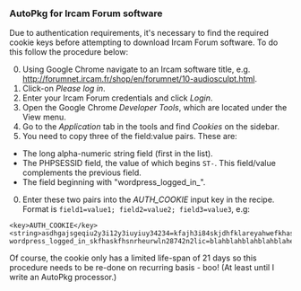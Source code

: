 ### AutoPkg for Ircam Forum software

Due to authentication requirements, it's necessary to find the required cookie keys before attempting to download Ircam Forum software. To do this follow the procedure below:

0. Using Google Chrome navigate to an Ircam software title, e.g. <http://forumnet.ircam.fr/shop/en/forumnet/10-audiosculpt.html>.
0. Click-on _Please log in_.
0. Enter your Ircam Forum credentials and click _Login_.
0. Open the Google Chrome _Developer Tools_, which are located under the View menu.
0. Go to the _Application_ tab in the tools and find _Cookies_ on the sidebar.
0. You need to copy three of the field:value pairs. These are:
  - The long alpha-numeric string field (first in the list).
  - The PHPSESSID field, the value of which begins `ST-`. This field/value complements the previous field.
  - The field beginning with "wordpress_logged_in_".
0. Enter these two pairs into the _AUTH_COOKIE_ input key in the recipe. Format is `field1=value1; field2=value2; field3=value3`, e.g:

```
<key>AUTH_COOKIE</key>
<string>asdhgajsgeqiu2y3i12y3iuyiuy34234=kfajh3i84skjdhfklareyahwefkhasfi7wehfhwfliewfhwhefisagfewgfliweahfhsaekfbjashflkuayblicrubywaeurycbiwaeyriuwa3yrkuwyrcuaywbl3kurcyawlkuryckwaly3crkwauycrlakwu3ycr; wordpress_logged_in_skfhaskfhsnrheurwln28742n2lic=blahblahblahblahblahetcetcetc</string>
```

Of course, the cookie only has a limited life-span of 21 days so this procedure needs to be re-done on recurring basis - boo! (At least until I write an AutoPkg processor.)
